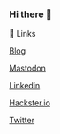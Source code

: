 ### Hi there 👋

🔗 Links

[Blog](https://devmil.de) 

[Mastodon](https://mastodon.social/@devmil) 

[Linkedin](https://www.linkedin.com/in/devmil/) 

[Hackster.io](https://www.hackster.io/devmil) 

[Twitter](https://www.twitter.com/devmil/) 

<!--
**devmil/devmil** is a ✨ _special_ ✨ repository because its `README.md` (this file) appears on your GitHub profile.

Here are some ideas to get you started:

- 🔭 I’m currently working on ...
- 🌱 I’m currently learning ...
- 👯 I’m looking to collaborate on ...
- 🤔 I’m looking for help with ...
- 💬 Ask me about ...
- 📫 How to reach me: ...
- 😄 Pronouns: ...
- ⚡ Fun fact: ...
-->

<a rel="me" href="https://mastodon.social/@devmil" />
